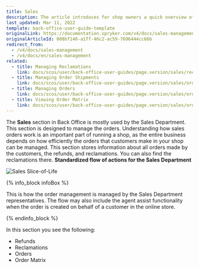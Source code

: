 ```yaml
---
title: Sales
description: The article introduces for shop owners a quick overview of the Sales section, such as Refunds, Orders, Order Matrix, and Reclamations in the Back Office.
last_updated: Mar 11, 2022
template: back-office-user-guide-template
originalLink: https://documentation.spryker.com/v4/docs/sales-management
originalArticleId: 008bf146-a1ff-46c2-ac59-7696444cc66b
redirect_from:
  - /v4/docs/sales-management
  - /v4/docs/en/sales-management
related:
  - title: Managing Reclamations
    link: docs/scos/user/back-office-user-guides/page.version/sales/reclamations/managing-reclamations.html
  - title: Managing Order Shipments
    link: docs/scos/user/back-office-user-guides/page.version/sales/orders/managing-order-shipments.html
  - title: Managing Orders
    link: docs/scos/user/back-office-user-guides/page.version/sales/orders/managing-orders.html
  - title: Viewing Order Matrix
    link: docs/scos/user/back-office-user-guides/page.version/sales/order-matrix/viewing-the-order-matrix.html
---
```


The **Sales** section in Back Office is mostly used by the Sales Department.
This section is designed to manage the orders. Understanding how sales orders work is an important part of running a shop, as the entire business depends on how efficiently the orders that customers make in your shop can be managed. This section stores information about all orders made by the customers, the refunds, and reclamations. You can also find the reclamations there.
**Standardized flow of actions for the Sales Department**

![Sales Slice-of-Life](https://spryker.s3.eu-central-1.amazonaws.com/docs/User+Guides/Back+Office+User+Guides/Sales/Sales/Sales+Slice-of-Life.png)

{% info_block infoBox %}

This is how the order management is managed by the Sales Department representatives. The flow may also include the agent assist functionality when the order is created on behalf of a customer in the online store.

{% endinfo_block %}

In this section you see the following:
* Refunds
* Reclamations
* Orders
* Order Matrix
